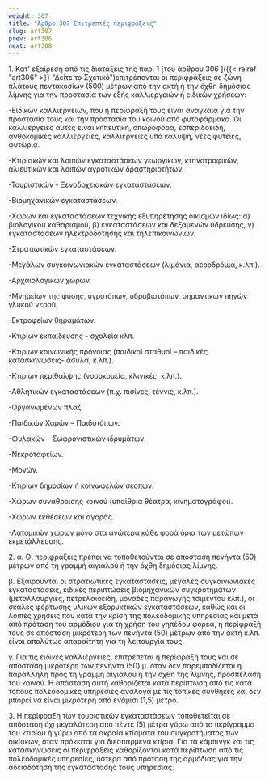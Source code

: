 ```yaml
---
weight: 307
title: "Άρθρο 307 Επιτρεπτές περιφράξεις"
slug: art307
prev: art306
next: art308
---
```


1\. Κατ’ εξαίρεση από τις διατάξεις της παρ. 1 [του άρθρου 306 ]({{< relref "art306" >}} "Δείτε το Σχετικό")επιτρέπονται οι περιφράξεις σε ζώνη πλάτους πεντακοσίων (500) μέτρων από την ακτή ή την όχθη δημόσιας λίμνης για την προστασία των εξής καλλιεργειών ή ειδικών χρήσεων:

-Ειδικών καλλιεργειών, που η περίφραξή τους είναι αναγκαία για την προστασία τους και την προστασία του κοινού από φυτοφάρμακα. Οι καλλιέργειες αυτές είναι κηπευτική, οπωροφόρα, εσπεριδοειδή, ανθοκομικές καλλιέργειες, καλλιέργειες υπό κάλυψη, νέες φυτείες, φυτώρια.

-Κτιριακών και λοιπών εγκαταστάσεων γεωργικών, κτηνοτροφικών, αλιευτικών και λοιπών αγροτικών δραστηριοτήτων.

-Τουριστικών - Ξενοδοχειακών εγκαταστάσεων.

-Βιομηχανικών εγκαταστάσεων.

-Χώρων και εγκαταστάσεων τεχνικής εξυπηρέτησης οικισμών ιδίως: α) βιολογικού καθαρισμού, β) εγκαταστάσεων και δεξαμενών ύδρευσης, γ) εγκαταστάσεων ηλεκτροδότησης και τηλεπικοινωνιών.

-Στρατιωτικών εγκαταστάσεων.

-Μεγάλων συγκοινωνιακών εγκαταστάσεων (λιμάνια, αεροδρόμια, κ.λπ.).

-Αρχαιολογικών χώρων.

-Μνημείων της φύσης, υγροτόπων, υδροβιοτόπων, σημαντικών πηγών γλυκού νερού.

-Εκτροφείων θηραμάτων.

-Κτιρίων εκπαίδευσης - σχολεία κλπ.

-Κτιρίων κοινωνικής πρόνοιας (παιδικοί σταθμοί – παιδικές κατασκηνώσεις- άσυλα, κ.λπ.).

-Κτιρίων περίθαλψης (νοσοκομεία, κλινικές, κ.λπ.).

-Αθλητικών εγκαταστάσεων (π.χ. πισίνες, τέννις, κ.λπ.).

-Οργανωμένων πλαζ.

-Παιδικών Χαρών – Παιδοτόπων.

-Φυλακών - Σωφρονιστικών ιδρυμάτων.

-Νεκροταφείων.

-Μονών.

-Κτιρίων δημοσίων ή κοινωφελών σκοπών.

-Χώρων συνάθροισης κοινού (υπαίθρια θέατρα, κινηματογράφοι).

-Χώρων εκθέσεων και αγοράς.

-Λατομικών χώρων μόνο στα ανώτερα κάθε φορά όρια των μετώπων εκμετάλλευσης.

2\. α. Οι περιφράξεις πρέπει να τοποθετούνται σε απόσταση πενήντα (50) μέτρων από τη γραμμή αιγιαλού ή την όχθη δημόσιας λίμνης.

β. Εξαιρούνται οι στρατιωτικές εγκαταστάσεις, μεγάλες συγκοινωνιακές εγκαταστάσεις, ειδικές περιπτώσεις βιομηχανικών συγκροτημάτων (μεταλλουργίες, πετρελαιοειδή, μονάδες παραγωγής τσιμέντου κλπ.), οι σκάλες φόρτωσης υλικών εξορυκτικών εγκαταστάσεων, καθώς και οι λοιπές χρήσεις που κατά την κρίση της πολεοδομικής υπηρεσίας και μετά από πρόταση του αρμόδιου για τη χρήση του γηπέδου φορέα, η περίφραξή τους σε απόσταση μικρότερη των πενήντα (50) μέτρων από την ακτή κ.λπ. είναι απολύτως απαραίτητη για τη λειτουργία τους.

γ. Για τις ειδικές καλλιέργειες, επιτρέπεται η περίφραξή τους και σε απόσταση μικρότερη των πενήντα (50) μ. όταν δεν παρεμποδίζεται η παράλληλη προς τη γραμμή αιγιαλού ή την όχθη της λίμνης, προσπέλαση του κοινού. Η απόσταση αυτή καθορίζεται κατά περίπτωση από τις κατά τόπους πολεοδομικές υπηρεσίες ανάλογα με τις τοπικές συνθήκες και δεν μπορεί να είναι μικρότερη από ενάμισι (1,5) μέτρο.

3\. Η περίφραξη των τουριστικών εγκαταστάσεων τοποθετείται σε απόσταση όχι μεγαλύτερη από πέντε (5) μέτρα γύρω από το περίγραμμα του κτιρίου ή γύρω από τα ακραία κτίσματα του συγκροτήματος των οικίσκων, όταν πρόκειται για διεσπαρμένα κτίρια. Για τα κάμπινγκ και τις κατασκηνώσεις οι περιφράξεις καθορίζονται κατά περίπτωση από τις πολεοδομικές υπηρεσίες, ύστερα από πρόταση της αρμόδιας για την αδειοδότηση της εγκατάστασής τους υπηρεσίας.


